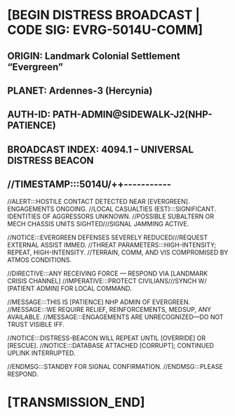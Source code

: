 # [BEGIN DISTRESS BROADCAST | CODE SIG: EVRG-5014U-COMM]
## ORIGIN: Landmark Colonial Settlement “Evergreen”
## PLANET: Ardennes-3 (Hercynia)
## AUTH-ID: PATH-ADMIN@SIDEWALK-J2(NHP-PATIENCE)
## BROADCAST INDEX: 4094.1 – UNIVERSAL DISTRESS BEACON
## //TIMESTAMP:::5014U/++-----------

//ALERT:::HOSTILE CONTACT DETECTED NEAR [EVERGREEN]. ENGAGEMENTS ONGOING.
//LOCAL CASUALTIES (EST):::SIGNIFICANT. IDENTITIES OF AGGRESSORS UNKNOWN.
//POSSIBLE SUBALTERN OR MECH CHASSIS UNITS SIGHTED///SIGNAL JAMMING ACTIVE.

//NOTICE:::EVERGREEN DEFENSES SEVERELY REDUCED///REQUEST EXTERNAL ASSIST IMMED.
//THREAT PARAMETERS:::HIGH-INTENSITY; REPEAT, HIGH-INTENSITY.
//TERRAIN, COMM, AND VIS COMPROMISED BY ATMOS CONDITIONS.

//DIRECTIVE:::ANY RECEIVING FORCE — RESPOND VIA [LANDMARK CRISIS CHANNEL]
//IMPERATIVE:::PROTECT CIVILIANS///SYNCH W/ [PATIENT ADMIN] FOR LOCAL COMMAND.

//MESSAGE:::THIS IS [PATIENCE] NHP ADMIN OF EVERGREEN.
//MESSAGE:::WE REQUIRE RELIEF, REINFORCEMENTS, MEDSUP, ANY AVAILABLE.
//MESSAGE:::ENGAGEMENTS ARE UNRECOGNIZED—DO NOT TRUST VISIBLE IFF.

//NOTICE:::DISTRESS-BEACON WILL REPEAT UNTIL [OVERRIDE] OR [RESCUE].
//NOTICE:::DATABASE ATTACHED [CORRUPT]; CONTINUED UPLINK INTERRUPTED.

//ENDMSG:::STANDBY FOR SIGNAL CONFIRMATION.
//ENDMSG:::PLEASE RESPOND.

# [TRANSMISSION_END]
